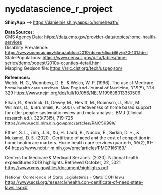 # nycdatascience_r_project
**ShinyApp** --> https://danielnie.shinyapps.io/homehealth/

**Data Sources:**<br>
CMS Agency Data: https://data.cms.gov/provider-data/topics/home-health-services<br>
Disability Prevalence: https://www.census.gov/data/tables/2010/demo/disability/p70-131.html<br>
State Populations: https://www.census.gov/data/tables/time-series/demo/popest/2010s-counties-detail.html<br>
Mapping Geojson file: https://eric.clst.org/tech/usgeojson/<br>


**References:**<br>
Welch, H. G., Wennberg, D. E., & Welch, W. P. (1996). The use of Medicare home health care services. 
New England Journal of Medicine, 335(5), 324-329
https://www.nejm.org/doi/full/10.1056/NEJM199608013350506

Elkan, R., Kendrick, D., Dewey, M., Hewitt, M., Robinson, J., Blair, M., Williams, D., & Brummell, K. (2001). 
Effectiveness of home based support for older people: systematic review and meta-analysis. 
BMJ (Clinical research ed.), 323(7315), 719–725
https://www.ncbi.nlm.nih.gov/pmc/articles/PMC56889/

Ettner, S. L., Zinn, J. S., Xu, H., Ladd, H., Nuccio, E., Sorkin, D. H., & Mukamel, D. B. (2020). 
Certificate of need and the cost of competition in home healthcare markets. 
Home health care services quarterly, 39(2), 51-64
https://www.ncbi.nlm.nih.gov/pmc/articles/PMC7166169/

Centers for Medicare & Medicaid Services. (2020). National health expenditures 2019 highlights. Retrieved October, 22, 2021
https://www.cms.gov/files/document/highlights.pdf

National Conference of State Legislatures - State CON laws
https://www.ncsl.org/research/health/con-certificate-of-need-state-laws.aspx#

